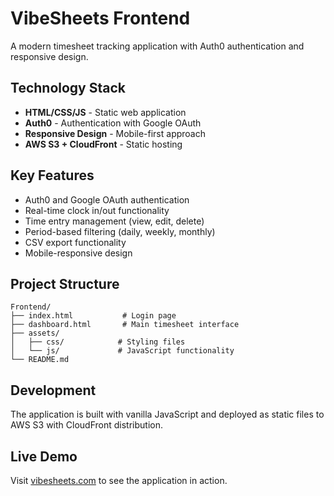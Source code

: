 # VibeSheets Frontend

A modern timesheet tracking application with Auth0 authentication and responsive design.

## Technology Stack

- **HTML/CSS/JS** - Static web application
- **Auth0** - Authentication with Google OAuth
- **Responsive Design** - Mobile-first approach
- **AWS S3 + CloudFront** - Static hosting

## Key Features

- Auth0 and Google OAuth authentication
- Real-time clock in/out functionality
- Time entry management (view, edit, delete)
- Period-based filtering (daily, weekly, monthly)
- CSV export functionality
- Mobile-responsive design

## Project Structure

```
Frontend/
├── index.html           # Login page
├── dashboard.html       # Main timesheet interface
├── assets/
│   ├── css/            # Styling files
│   └── js/             # JavaScript functionality
└── README.md
```

## Development

The application is built with vanilla JavaScript and deployed as static files to AWS S3 with CloudFront distribution.

## Live Demo

Visit [vibesheets.com](https://vibesheets.com) to see the application in action.